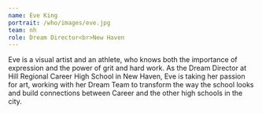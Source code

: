 ```yaml
---
name: Eve King
portrait: /who/images/eve.jpg
team: nh
role: Dream Director<br>New Haven
---
```


Eve is a visual artist and an athlete, who knows both the importance of expression and the power of grit and hard work. As the Dream Director at Hill Regional Career High School in New Haven, Eve is taking her passion for art, working with her Dream Team to transform the way the school looks and build connections between Career and the other high schools in the city.
